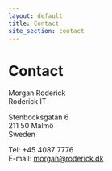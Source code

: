 ```yaml
---
layout: default
title: Contact
site_section: contact
---
```


# Contact

Morgan Roderick<br/>
Roderick IT

Stenbocksgatan 6<br/>
211 50 Malmö<br/>
Sweden

Tel: +45 4087 7776<br/>
E-mail: <morgan@roderick.dk>